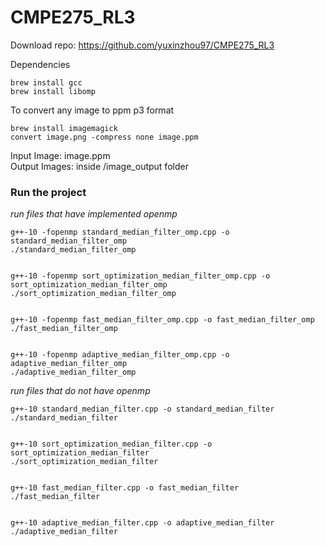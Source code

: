 # CMPE275_RL3
Download repo: https://github.com/yuxinzhou97/CMPE275_RL3

Dependencies
```
brew install gcc 
brew install libomp
```

To convert any image to ppm p3 format
```
brew install imagemagick  
convert image.png -compress none image.ppm
```

Input Image: image.ppm  
Output Images: inside /image_output folder

### Run the project

_run files that have implemented openmp_
```
g++-10 -fopenmp standard_median_filter_omp.cpp -o standard_median_filter_omp  
./standard_median_filter_omp


g++-10 -fopenmp sort_optimization_median_filter_omp.cpp -o sort_optimization_median_filter_omp  
./sort_optimization_median_filter_omp


g++-10 -fopenmp fast_median_filter_omp.cpp -o fast_median_filter_omp  
./fast_median_filter_omp


g++-10 -fopenmp adaptive_median_filter_omp.cpp -o adaptive_median_filter_omp  
./adaptive_median_filter_omp

```


_run files that do not have openmp_
```
g++-10 standard_median_filter.cpp -o standard_median_filter  
./standard_median_filter


g++-10 sort_optimization_median_filter.cpp -o sort_optimization_median_filter  
./sort_optimization_median_filter


g++-10 fast_median_filter.cpp -o fast_median_filter  
./fast_median_filter


g++-10 adaptive_median_filter.cpp -o adaptive_median_filter  
./adaptive_median_filter

```


